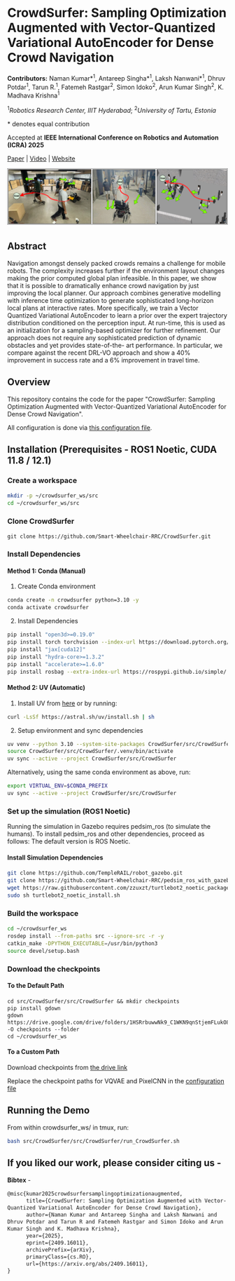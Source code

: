 # CrowdSurfer: Sampling Optimization Augmented with Vector-Quantized Variational AutoEncoder for Dense Crowd Navigation

**Contributors:** Naman Kumar*<sup>1</sup>, Antareep Singha*<sup>1</sup>, Laksh Nanwani\*<sup>1</sup>, Dhruv Potdar<sup>1</sup>, Tarun R.<sup>1</sup>, Fatemeh Rastgar<sup>2</sup>, Simon Idoko<sup>2</sup>, Arun Kumar Singh<sup>2</sup>, K. Madhava Krishna<sup>1</sup>

<sup>1</sup>_Robotics Research Center, IIIT Hyderabad_; <sup>2</sup>_University of Tartu, Estonia_

\* denotes equal contribution

Accepted at **IEEE International Conference on Robotics and Automation (ICRA) 2025**

[Paper](https://arxiv.org/abs/2409.16011) | [Video](https://youtu.be/BMDCYdxfaXM) | [Website](https://smart-wheelchair-rrc.github.io/CrowdSurfer-webpage/)

![teaser](./crowdsurfer.png)

## Abstract

Navigation amongst densely packed crowds remains a challenge for mobile robots. The complexity increases further if the environment layout changes making the prior computed global plan infeasible. In this paper, we show that it is possible to dramatically enhance crowd navigation by just improving the local planner. Our approach combines generative modelling with inference time optimization to generate sophisticated long-horizon local plans at interactive rates. More specifically, we train a Vector Quantized Variational AutoEncoder to learn a prior over the expert trajectory distribution conditioned on the perception input. At run-time, this is used as an initialization for a sampling-based optimizer for further refinement. Our approach does not require any sophisticated prediction of dynamic obstacles and yet provides state-of-the- art performance. In particular, we compare against the recent DRL-VO approach and show a 40% improvement in success rate and a 6% improvement in travel time.

## Overview

This repository contains the code for the paper "CrowdSurfer: Sampling Optimization Augmented with Vector-Quantized Variational AutoEncoder for Dense Crowd Navigation".

All configuration is done via [this configuration file](./src/CrowdSurfer/configuration/configuration.yaml).

## Installation (Prerequisites - ROS1 Noetic, CUDA 11.8 / 12.1)

### Create a workspace
```bash
mkdir -p ~/crowdsurfer_ws/src
cd ~/crowdsurfer_ws/src
```

### Clone CrowdSurfer
```
git clone https://github.com/Smart-Wheelchair-RRC/CrowdSurfer.git
```

### Install Dependencies
#### Method 1: Conda (Manual)
1. Create Conda environment
```bash
conda create -n crowdsurfer python=3.10 -y
conda activate crowdsurfer
```
2. Install Dependencies
```bash
pip install "open3d>=0.19.0"
pip install torch torchvision --index-url https://download.pytorch.org/whl/cu121
pip install "jax[cuda12]"
pip install "hydra-core>=1.3.2"
pip install "accelerate>=1.6.0"
pip install rosbag --extra-index-url https://rospypi.github.io/simple/
```

#### Method 2: UV (Automatic)
1. Install UV from [here](https://docs.astral.sh/uv/getting-started/installation/) or by running:

```bash
curl -LsSf https://astral.sh/uv/install.sh | sh
```

2. Setup environment and sync dependencies
```bash
uv venv --python 3.10 --system-site-packages CrowdSurfer/src/CrowdSurfer/.venv
source CrowdSurfer/src/CrowdSurfer/.venv/bin/activate
uv sync --active --project CrowdSurfer/src/CrowdSurfer
```

Alternatively, using the same conda environment as above, run:
```bash
export VIRTUAL_ENV=$CONDA_PREFIX
uv sync --active --project CrowdSurfer/src/CrowdSurfer
```

### Set up the simulation (ROS1 Noetic)

Running the simulation in Gazebo requires pedsim_ros (to simulate the humans).
To install pedsim_ros and other dependencies, proceed as follows:
The default version is ROS Noetic.

#### Install Simulation Dependencies
```bash
git clone https://github.com/TempleRAIL/robot_gazebo.git
git clone https://github.com/Smart-Wheelchair-RRC/pedsim_ros_with_gazebo.git
wget https://raw.githubusercontent.com/zzuxzt/turtlebot2_noetic_packages/master/turtlebot2_noetic_install.sh
sudo sh turtlebot2_noetic_install.sh
```

### Build the  workspace
```bash
cd ~/crowdsurfer_ws
rosdep install --from-paths src --ignore-src -r -y
catkin_make -DPYTHON_EXECUTABLE=/usr/bin/python3
source devel/setup.bash
```

### Download the checkpoints
#### To the Default Path
```
cd src/CrowdSurfer/src/CrowdSurfer && mkdir checkpoints
pip install gdown
gdown https://drive.google.com/drive/folders/1HSRrbuwwNk9_C1WKN9qnStjemFLukO8s -O checkpoints --folder
cd ~/crowdsurfer_ws
```

#### To a Custom Path
Download checkpoints from [the drive link](https://drive.google.com/drive/folders/1HSRrbuwwNk9_C1WKN9qnStjemFLukO8s)

Replace the checkpoint paths for VQVAE and PixelCNN in the [configuration file](./src/CrowdSurfer/configuration/configuration.yaml)

## Running the Demo

From within crowdsurfer_ws/ in tmux, run:

```bash
bash src/CrowdSurfer/src/CrowdSurfer/run_CrowdSurfer.sh
```



## If you liked our work, please consider citing us -
**Bibtex** -
```
@misc{kumar2025crowdsurfersamplingoptimizationaugmented,
      title={CrowdSurfer: Sampling Optimization Augmented with Vector-Quantized Variational AutoEncoder for Dense Crowd Navigation}, 
      author={Naman Kumar and Antareep Singha and Laksh Nanwani and Dhruv Potdar and Tarun R and Fatemeh Rastgar and Simon Idoko and Arun Kumar Singh and K. Madhava Krishna},
      year={2025},
      eprint={2409.16011},
      archivePrefix={arXiv},
      primaryClass={cs.RO},
      url={https://arxiv.org/abs/2409.16011}, 
}
```
